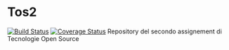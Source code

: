 # Tos2
[![Build Status](https://travis-ci.com/bettaz/Tos2.svg?branch=develop)](https://travis-ci.com/bettaz/Tos2)
[![Coverage Status](https://coveralls.io/repos/github/bettaz/Tos2/badge.svg?branch=develop&service=github)](https://coveralls.io/github/bettaz/Tos2?branch=develop&service=github)
Repository del secondo assignement di Tecnologie Open Source
